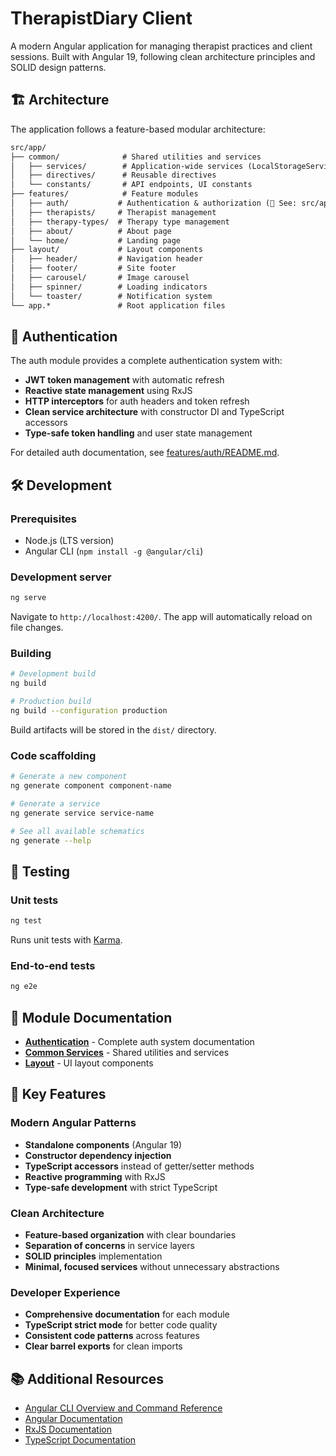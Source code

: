 # TherapistDiary Client

A modern Angular application for managing therapist practices and client sessions. Built with Angular 19, following clean architecture principles and SOLID design patterns.

## 🏗️ Architecture

The application follows a feature-based modular architecture:

```txt
src/app/
├── common/              # Shared utilities and services
│   ├── services/        # Application-wide services (LocalStorageService)
│   ├── directives/      # Reusable directives
│   └── constants/       # API endpoints, UI constants
├── features/            # Feature modules
│   ├── auth/           # Authentication & authorization (📖 See: src/app/features/auth/README.md)
│   ├── therapists/     # Therapist management
│   ├── therapy-types/  # Therapy type management
│   ├── about/          # About page
│   └── home/           # Landing page
├── layout/             # Layout components
│   ├── header/         # Navigation header
│   ├── footer/         # Site footer
│   ├── carousel/       # Image carousel
│   ├── spinner/        # Loading indicators
│   └── toaster/        # Notification system
└── app.*               # Root application files
```

## 🔐 Authentication

The auth module provides a complete authentication system with:

- **JWT token management** with automatic refresh
- **Reactive state management** using RxJS
- **HTTP interceptors** for auth headers and token refresh
- **Clean service architecture** with constructor DI and TypeScript accessors
- **Type-safe token handling** and user state management

For detailed auth documentation, see [features/auth/README.md](src/app/features/auth/README.md).

## 🛠️ Development

### Prerequisites

- Node.js (LTS version)
- Angular CLI (`npm install -g @angular/cli`)

### Development server

```bash
ng serve
```

Navigate to `http://localhost:4200/`. The app will automatically reload on file changes.

### Building

```bash
# Development build
ng build

# Production build
ng build --configuration production
```

Build artifacts will be stored in the `dist/` directory.

### Code scaffolding

```bash
# Generate a new component
ng generate component component-name

# Generate a service
ng generate service service-name

# See all available schematics
ng generate --help
```

## 🧪 Testing

### Unit tests

```bash
ng test
```

Runs unit tests with [Karma](https://karma-runner.github.io).

### End-to-end tests

```bash
ng e2e
```

## 📁 Module Documentation

- **[Authentication](src/app/features/auth/README.md)** - Complete auth system documentation
- **[Common Services](src/app/common/README.md)** - Shared utilities and services
- **[Layout](src/app/layout/toaster/README.md)** - UI layout components

## 🔧 Key Features

### Modern Angular Patterns

- **Standalone components** (Angular 19)
- **Constructor dependency injection**
- **TypeScript accessors** instead of getter/setter methods
- **Reactive programming** with RxJS
- **Type-safe development** with strict TypeScript

### Clean Architecture

- **Feature-based organization** with clear boundaries
- **Separation of concerns** in service layers
- **SOLID principles** implementation
- **Minimal, focused services** without unnecessary abstractions

### Developer Experience

- **Comprehensive documentation** for each module
- **TypeScript strict mode** for better code quality
- **Consistent code patterns** across features
- **Clear barrel exports** for clean imports

## 📚 Additional Resources

- [Angular CLI Overview and Command Reference](https://angular.dev/tools/cli)
- [Angular Documentation](https://angular.dev/)
- [RxJS Documentation](https://rxjs.dev/)
- [TypeScript Documentation](https://www.typescriptlang.org/docs/)
